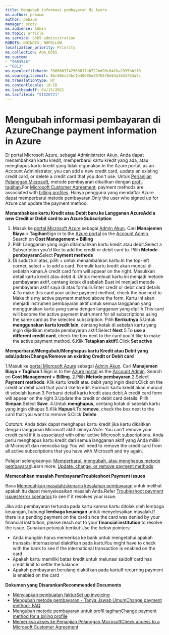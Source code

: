 ```yaml
---
title: Mengubah informasi pembayaran di Azure
ms.author: pebaum
author: pebaum
manager: scotv
ms.audience: Admin
ms.topic: article
ms.service: o365-administration
ROBOTS: NOINDEX, NOFOLLOW
localization_priority: Priority
ms.collection: Adm_O365
ms.custom:
- "9003546"
- "6813"
ms.openlocfilehash: 3366603742560817eb722bd90c04fba2935bb110
ms.sourcegitcommit: 8bc60ec34bc1e40685e3976576e04a2623f63a7c
ms.translationtype: HT
ms.contentlocale: id-ID
ms.lasthandoff: 04/15/2021
ms.locfileid: "51820721"
---
```

# <a name="change-payment-information-in-azure"></a><span data-ttu-id="6c6b8-102">Mengubah informasi pembayaran di Azure</span><span class="sxs-lookup"><span data-stu-id="6c6b8-102">Change payment information in Azure</span></span>

<span data-ttu-id="6c6b8-103">Di portal Microsoft Azure, sebagai Administrator Akun, Anda dapat menambahkan kartu kredit, memperbarui kartu kredit yang ada, atau menghapus kartu kredit yang tidak digunakan.</span><span class="sxs-lookup"><span data-stu-id="6c6b8-103">In the Azure portal, as an Account Administrator, you can add a new credit card, update an existing credit card, or delete a credit card that you don't use.</span></span> <span data-ttu-id="6c6b8-104">Untuk [Perjanjian Pelanggan Microsoft](https://docs.microsoft.com/azure/billing/billing-how-to-change-credit-card?WT.mc_id=Portal-Microsoft_Azure_Support#check-access-to-a-microsoft-customer-agreement), metode pembayaran dikaitkan dengan [profil tagihan](https://docs.microsoft.com/azure/billing/billing-how-to-change-credit-card?WT.mc_id=Portal-Microsoft_Azure_Support#change-payment-method-for-a-billing-profile).</span><span class="sxs-lookup"><span data-stu-id="6c6b8-104">For [Microsoft Customer Agreement](https://docs.microsoft.com/azure/billing/billing-how-to-change-credit-card?WT.mc_id=Portal-Microsoft_Azure_Support#check-access-to-a-microsoft-customer-agreement), payment methods are associated with [billing profiles](https://docs.microsoft.com/azure/billing/billing-how-to-change-credit-card?WT.mc_id=Portal-Microsoft_Azure_Support#change-payment-method-for-a-billing-profile).</span></span> <span data-ttu-id="6c6b8-105">Hanya pengguna yang mendaftar Azure dapat memperbarui metode pembayaran.</span><span class="sxs-lookup"><span data-stu-id="6c6b8-105">Only the user who signed up for Azure can update the payment method.</span></span>

<span data-ttu-id="6c6b8-106">**Menambahkan kartu Kredit atau Debit baru ke Langganan Azure**</span><span class="sxs-lookup"><span data-stu-id="6c6b8-106">**Add a new Credit or Debit card to an Azure Subscription**</span></span>

1. <span data-ttu-id="6c6b8-107">Masuk ke [portal Microsoft Azure](https://portal.azure.com/) sebagai [Admin Akun](https://docs.microsoft.com/azure/billing/billing-subscription-transfer?WT.mc_id=Portal-Microsoft_Azure_Support#whoisaa). Cari **Manajemen Biaya + Tagihan**</span><span class="sxs-lookup"><span data-stu-id="6c6b8-107">Sign in to the [Azure portal](https://portal.azure.com/) as the [Account Admin](https://docs.microsoft.com/azure/billing/billing-subscription-transfer?WT.mc_id=Portal-Microsoft_Azure_Support#whoisaa). Search on **Cost Management + Billing**</span></span>
2. <span data-ttu-id="6c6b8-108">Pilih Langganan yang ingin ditambahkan kartu kredit atau debit.</span><span class="sxs-lookup"><span data-stu-id="6c6b8-108">Select a Subscription you'd like to add the credit or debit card to.</span></span> <span data-ttu-id="6c6b8-109">Pilih **Metode pembayaran**</span><span class="sxs-lookup"><span data-stu-id="6c6b8-109">Select **Payment methods**</span></span>
3. <span data-ttu-id="6c6b8-110">Di sudut kiri atas, pilih + untuk menambahkan kartu.</span><span class="sxs-lookup"><span data-stu-id="6c6b8-110">In the top-left corner, select + to add a card.</span></span> <span data-ttu-id="6c6b8-111">Formulir kartu kredit akan muncul di sebelah kanan.</span><span class="sxs-lookup"><span data-stu-id="6c6b8-111">A credit card form will appear on the right.</span></span> <span data-ttu-id="6c6b8-112">Masukkan detail kartu kredit atau debit 4. Untuk membuat kartu ini menjadi metode pembayaran aktif, centang kotak di sebelah Buat ini menjadi metode pembayaran aktif saya di atas formulir.</span><span class="sxs-lookup"><span data-stu-id="6c6b8-112">Enter credit or debit card details 4.To make this card your active payment method, check the box next to Make this my active payment method above the form.</span></span> <span data-ttu-id="6c6b8-113">Kartu ini akan menjadi instrumen pembayaran aktif untuk semua langganan yang menggunakan kartu yang sama dengan langganan yang dipilih.</span><span class="sxs-lookup"><span data-stu-id="6c6b8-113">This card will become the active payment instrument for all subscriptions using the same card as the selected subscription.</span></span> <span data-ttu-id="6c6b8-114">Pilih **Berikutnya** 5.Untuk **menggunakan kartu kredit lain**, centang kotak di sebelah kartu yang ingin dijadikan metode pembayaran aktif.</span><span class="sxs-lookup"><span data-stu-id="6c6b8-114">Select **Next** 5.To **use a different credit card**, check the box next to the card you'd like to make the active payment method.</span></span>
<span data-ttu-id="6c6b8-115">6.Klik **Tetapkan aktif**</span><span class="sxs-lookup"><span data-stu-id="6c6b8-115">6.Click **Set active**</span></span>

<span data-ttu-id="6c6b8-116">**Memperbarui/Mengubah/Menghapus kartu Kredit atau Debit yang ada**</span><span class="sxs-lookup"><span data-stu-id="6c6b8-116">**Update/Change/Remove an existing Credit or Debit card**</span></span>

<span data-ttu-id="6c6b8-117">1.Masuk ke [portal Microsoft Azure](https://portal.azure.com/) sebagai [Admin Akun](https://docs.microsoft.com/azure/billing/billing-subscription-transfer?WT.mc_id=Portal-Microsoft_Azure_Support#whoisaa). Cari **Manajemen Biaya + Tagihan**.</span><span class="sxs-lookup"><span data-stu-id="6c6b8-117">1.Sign in to the [Azure portal](https://portal.azure.com/) as the [Account Admin](https://docs.microsoft.com/azure/billing/billing-subscription-transfer?WT.mc_id=Portal-Microsoft_Azure_Support#whoisaa). Search on **Cost Management + Billing**.</span></span>
<span data-ttu-id="6c6b8-118">2.Pilih **Metode pembayaran**.</span><span class="sxs-lookup"><span data-stu-id="6c6b8-118">2.Select **Payment methods**.</span></span> <span data-ttu-id="6c6b8-119">Klik kartu kredit atau debit yang ingin diedit.</span><span class="sxs-lookup"><span data-stu-id="6c6b8-119">Click on the credit or debit card that you'd like to edit.</span></span> <span data-ttu-id="6c6b8-120">Formulir kartu kredit akan muncul di sebelah kanan 3.Perbarui detail kartu kredit atau debit.</span><span class="sxs-lookup"><span data-stu-id="6c6b8-120">A credit card form will appear on the right 3.Update the credit or debit card details.</span></span> <span data-ttu-id="6c6b8-121">Pilih **Simpan**.</span><span class="sxs-lookup"><span data-stu-id="6c6b8-121">Select **Save**.</span></span>
<span data-ttu-id="6c6b8-122">4.Untuk **menghapus**, centang kotak di sebelah kartu yang ingin dihapus 5.Klik **Hapus**</span><span class="sxs-lookup"><span data-stu-id="6c6b8-122">4.To **remove**, check the box next to the card that you want to remove 5.Click **Delete**</span></span>

<span data-ttu-id="6c6b8-123">_Catatan_: Anda tidak dapat menghapus kartu kredit jika kartu dikaitkan dengan langganan Microsoft aktif lainnya.</span><span class="sxs-lookup"><span data-stu-id="6c6b8-123">_Note_: You can't remove your credit card if it is associated with other active Microsoft subscriptions.</span></span> <span data-ttu-id="6c6b8-124">Anda perlu menghapus kartu kredit dari semua langganan aktif yang Anda miliki di Microsoft dan mencoba lagi.</span><span class="sxs-lookup"><span data-stu-id="6c6b8-124">You will need to remove the credit card from all active subscriptions that you have with Microsoft and try again.</span></span>

<span data-ttu-id="6c6b8-125">Pelajari selengkapnya: [Memperbarui, mengubah, atau menghapus metode pembayaran](https://docs.microsoft.com/azure/billing/billing-how-to-change-credit-card?WT.mc_id=Portal-Microsoft_Azure_Support)</span><span class="sxs-lookup"><span data-stu-id="6c6b8-125">Learn more: [Update, change, or remove payment methods](https://docs.microsoft.com/azure/billing/billing-how-to-change-credit-card?WT.mc_id=Portal-Microsoft_Azure_Support)</span></span>

<span data-ttu-id="6c6b8-126">**Memecahkan masalah Pembayaran**</span><span class="sxs-lookup"><span data-stu-id="6c6b8-126">**Troubleshoot Payment issues**</span></span>

<span data-ttu-id="6c6b8-127">Baca [Memecahkan masalah/skenario kesalahan pembayaran](https://support.microsoft.com/help/4505172/troubleshooting-payment-issues) untuk melihat apakah itu dapat menyelesaikan masalah Anda.</span><span class="sxs-lookup"><span data-stu-id="6c6b8-127">Refer [Troubleshoot payment issues/error scenarios](https://support.microsoft.com/help/4505172/troubleshooting-payment-issues) to see if it resolves your issue.</span></span>

<span data-ttu-id="6c6b8-128">Jika ada pembayaran tertunda pada kartu karena kartu ditolak oleh lembaga keuangan, hubungi **lembaga keuangan** untuk menyelesaikan masalah.</span><span class="sxs-lookup"><span data-stu-id="6c6b8-128">If there is a pending payment on the card since the card was denied by your financial institution, please reach out to your **financial institution** to resolve the issue.</span></span> <span data-ttu-id="6c6b8-129">Gunakan petunjuk berikut:</span><span class="sxs-lookup"><span data-stu-id="6c6b8-129">Use the below pointers:</span></span>

- <span data-ttu-id="6c6b8-130">Anda mungkin harus memeriksa ke bank untuk mengetahui apakah transaksi internasional diaktifkan pada kartu</span><span class="sxs-lookup"><span data-stu-id="6c6b8-130">You might have to check with the bank to see if the international transaction is enabled on the card</span></span>
- <span data-ttu-id="6c6b8-131">Apakah kartu memiliki batas kredit untuk melunasi saldo</span><span class="sxs-lookup"><span data-stu-id="6c6b8-131">If card has credit limit to settle the balance</span></span>
- <span data-ttu-id="6c6b8-132">Apakah pembayaran berulang diaktifkan pada kartu</span><span class="sxs-lookup"><span data-stu-id="6c6b8-132">If recurring payment is enabled on the card</span></span>

<span data-ttu-id="6c6b8-133">**Dokumen yang Disarankan**</span><span class="sxs-lookup"><span data-stu-id="6c6b8-133">**Recommended Documents**</span></span>

- [<span data-ttu-id="6c6b8-134">Menyiapkan pembuatan faktur</span><span class="sxs-lookup"><span data-stu-id="6c6b8-134">Set up invoicing</span></span>](https://azure.microsoft.com/pricing/invoicing/)
- [<span data-ttu-id="6c6b8-135">Mengubah metode pembayaran - Tanya Jawab Umum</span><span class="sxs-lookup"><span data-stu-id="6c6b8-135">Change payment method- FAQ</span></span>](https://docs.microsoft.com/azure/billing/billing-how-to-change-credit-card?WT.mc_id=Portal-Microsoft_Azure_Support#frequently-asked-questions)
- [<span data-ttu-id="6c6b8-136">Mengubah metode pembayaran untuk profil tagihan</span><span class="sxs-lookup"><span data-stu-id="6c6b8-136">Change payment method for a billing profile</span></span>](https://docs.microsoft.com/azure/billing/billing-how-to-change-credit-card?WT.mc_id=Portal-Microsoft_Azure_Support#change-payment-method-for-a-billing-profile)
- [<span data-ttu-id="6c6b8-137">Memeriksa akses ke Perjanjian Pelanggan Microsoft</span><span class="sxs-lookup"><span data-stu-id="6c6b8-137">Check access to a Microsoft Customer Agreement</span></span>](https://docs.microsoft.com/azure/billing/billing-how-to-change-credit-card?WT.mc_id=Portal-Microsoft_Azure_Support#check-access-to-a-microsoft-customer-agreement)